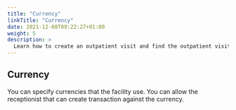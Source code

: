 ```yaml
---
title: "Currency"
linkTitle: "Currency"
date: 2021-12-08T09:22:27+01:00
weight: 5
description: >
  Learn how to create an outpatient visit and find the outpatient visit created previously
---
```


## Currency

You can specify currencies that the facility use. You can allow the receptionist that can create transaction against the currency.
